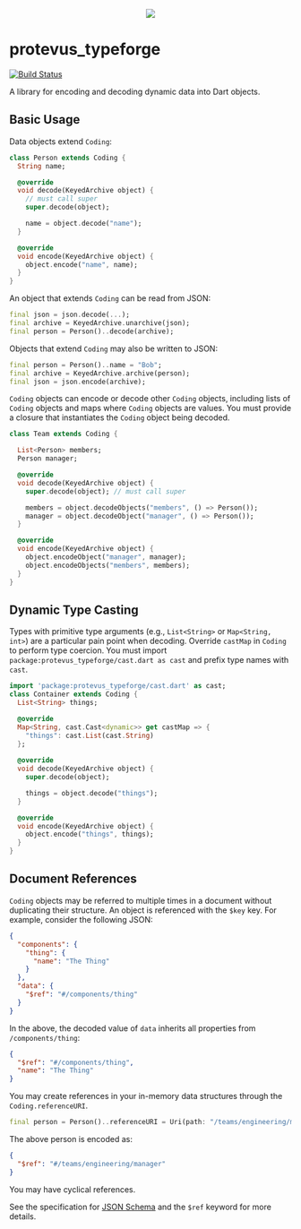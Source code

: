 <p align="center"><a href="https://protevus.com" target="_blank"><img src="https://git.protevus.com/protevus/branding/raw/branch/main/protevus-logo-bg.png"></a></p>

# protevus_typeforge
 
[![Build Status](https://travis-ci.org/conduit.dart/dart-codable.svg?branch=master)](https://travis-ci.org/conduit.dart/dart-codable)

A library for encoding and decoding dynamic data into Dart objects.

## Basic Usage 

Data objects extend `Coding`:

```dart
class Person extends Coding {
  String name;

  @override
  void decode(KeyedArchive object) {
    // must call super
    super.decode(object);

    name = object.decode("name");   
  }

  @override
  void encode(KeyedArchive object) {
    object.encode("name", name);
  }
}
```

An object that extends `Coding` can be read from JSON: 

```dart
final json = json.decode(...);
final archive = KeyedArchive.unarchive(json);
final person = Person()..decode(archive);
```

Objects that extend `Coding` may also be written to JSON:

```dart
final person = Person()..name = "Bob";
final archive = KeyedArchive.archive(person);
final json = json.encode(archive);
```

`Coding` objects can encode or decode other `Coding` objects, including lists of `Coding` objects and maps where `Coding` objects are values. You must provide a closure that instantiates the `Coding` object being decoded.

```dart
class Team extends Coding {

  List<Person> members;
  Person manager;

  @override
  void decode(KeyedArchive object) {
    super.decode(object); // must call super

    members = object.decodeObjects("members", () => Person());
    manager = object.decodeObject("manager", () => Person());
  }

  @override
  void encode(KeyedArchive object) {
    object.encodeObject("manager", manager);
    object.encodeObjects("members", members);
  }
}
```

## Dynamic Type Casting 

Types with primitive type arguments (e.g., `List<String>` or `Map<String, int>`) are a particular pain point when decoding. Override `castMap` in `Coding` to perform type coercion.
You must import `package:protevus_typeforge/cast.dart as cast` and prefix type names with `cast`.

```dart
import 'package:protevus_typeforge/cast.dart' as cast;
class Container extends Coding {  
  List<String> things;

  @override
  Map<String, cast.Cast<dynamic>> get castMap => {
    "things": cast.List(cast.String)
  };
  
  @override
  void decode(KeyedArchive object) {
    super.decode(object);

    things = object.decode("things");
  }

  @override
  void encode(KeyedArchive object) {
    object.encode("things", things);
  }
}

``` 


## Document References

`Coding` objects may be referred to multiple times in a document without duplicating their structure. An object is referenced with the `$key` key. 
For example, consider the following JSON: 

```json
{
  "components": {
    "thing": {
      "name": "The Thing"
    }    
  },
  "data": {
    "$ref": "#/components/thing"
  }
}
```

In the above, the decoded value of `data` inherits all properties from `/components/thing`:

```json
{
  "$ref": "#/components/thing",
  "name": "The Thing"
}
```

You may create references in your in-memory data structures through the `Coding.referenceURI`. 

```dart
final person = Person()..referenceURI = Uri(path: "/teams/engineering/manager");
```

The above person is encoded as:

```json
{
  "$ref": "#/teams/engineering/manager"
}
```

You may have cyclical references.

See the specification for [JSON Schema](http://json-schema.org) and the `$ref` keyword for more details.

